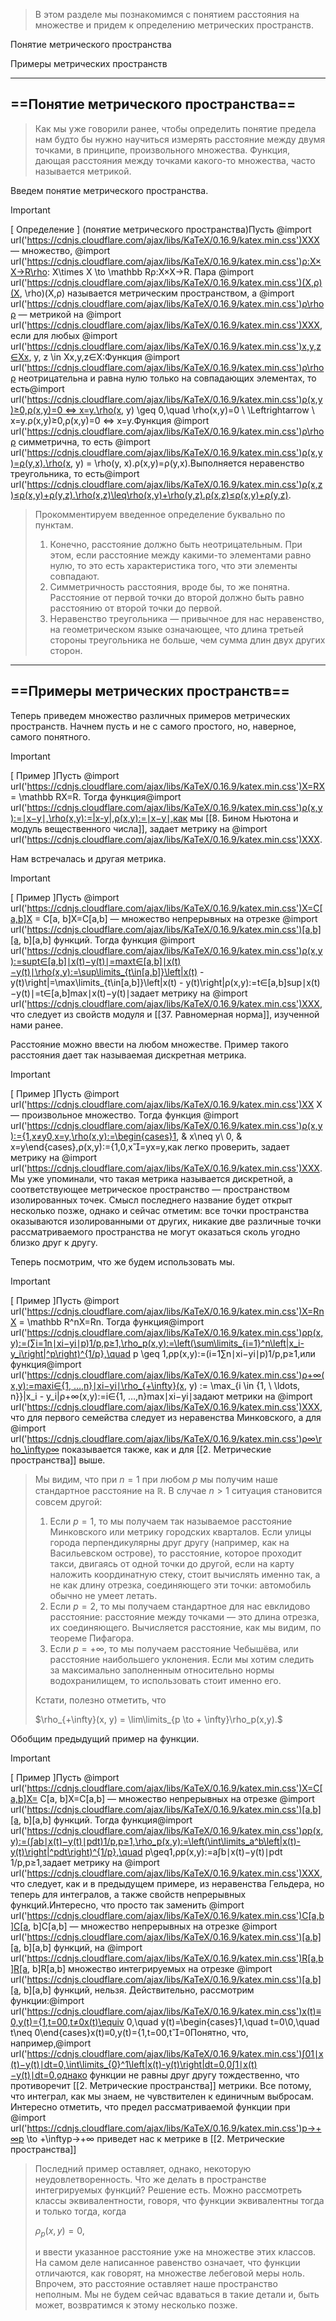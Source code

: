 > В этом разделе мы познакомимся с понятием расстояния на множестве и придем к определению метрических пространств.

Понятие метрического пространства

Примеры метрических пространств

---

## ==Понятие метрического пространства==

> Как мы уже говорили ранее, чтобы определить понятие предела нам будто бы нужно научиться измерять расстояние между двумя точками, в принципе, произвольного множества. Функция, дающая расстояния между точками какого-то множества, часто называется метрикой.

Введем понятие метрического пространства.

> [!important]  
> [ Определение ] (понятие метрического пространства)Пусть @import url('https://cdnjs.cloudflare.com/ajax/libs/KaTeX/0.16.9/katex.min.css')XXX﻿ — множество, @import url('https://cdnjs.cloudflare.com/ajax/libs/KaTeX/0.16.9/katex.min.css')ρ:X×X→R\rho: X\times X \to \mathbb Rρ:X×X→R﻿. Пара @import url('https://cdnjs.cloudflare.com/ajax/libs/KaTeX/0.16.9/katex.min.css')(X,ρ)(X, \rho)(X,ρ)﻿ называется метрическим пространством, а @import url('https://cdnjs.cloudflare.com/ajax/libs/KaTeX/0.16.9/katex.min.css')ρ\rhoρ﻿ — метрикой на @import url('https://cdnjs.cloudflare.com/ajax/libs/KaTeX/0.16.9/katex.min.css')XXX﻿, если для любых @import url('https://cdnjs.cloudflare.com/ajax/libs/KaTeX/0.16.9/katex.min.css')x,y,z∈Xx, y, z \in Xx,y,z∈X﻿:Функция @import url('https://cdnjs.cloudflare.com/ajax/libs/KaTeX/0.16.9/katex.min.css')ρ\rhoρ﻿ неотрицательна и равна нулю только на совпадающих элементах, то есть@import url('https://cdnjs.cloudflare.com/ajax/libs/KaTeX/0.16.9/katex.min.css')ρ(x,y)≥0,ρ(x,y)=0 ⇔ x=y.\rho(x, y) \geq 0,\quad \rho(x,y)=0 \ \Leftrightarrow \ x=y.ρ(x,y)≥0,ρ(x,y)=0 ⇔ x=y.Функция @import url('https://cdnjs.cloudflare.com/ajax/libs/KaTeX/0.16.9/katex.min.css')ρ\rhoρ﻿ симметрична, то есть @import url('https://cdnjs.cloudflare.com/ajax/libs/KaTeX/0.16.9/katex.min.css')ρ(x,y)=ρ(y,x).\rho(x, y) = \rho(y, x).ρ(x,y)=ρ(y,x).Выполняется неравенство треугольника, то есть@import url('https://cdnjs.cloudflare.com/ajax/libs/KaTeX/0.16.9/katex.min.css')ρ(x,z)≤ρ(x,y)+ρ(y,z).\rho(x,z)\leq\rho(x,y)+\rho(y,z).ρ(x,z)≤ρ(x,y)+ρ(y,z).  

> Прокомментируем введенное определение буквально по пунктам.
> 
> 1. Конечно, расстояние должно быть неотрицательным. При этом, если расстояние между какими-то элементами равно нулю, то это есть характеристика того, что эти элементы совпадают.
> 2. Симметричность расстояния, вроде бы, то же понятна. Расстояние от первой точки до второй должно быть равно расстоянию от второй точки до первой.
> 3. Неравенство треугольника — привычное для нас неравенство, на геометрическом языке означающее, что длина третьей стороны треугольника не больше, чем сумма длин двух других сторон.

---

## ==Примеры метрических пространств==

Теперь приведем множество различных примеров метрических пространств. Начнем пусть и не с самого простого, но, наверное, самого понятного.

> [!important]  
> [ Пример ]Пусть @import url('https://cdnjs.cloudflare.com/ajax/libs/KaTeX/0.16.9/katex.min.css')X=RX = \mathbb RX=R﻿. Тогда функция@import url('https://cdnjs.cloudflare.com/ajax/libs/KaTeX/0.16.9/katex.min.css')ρ(x,y):=∣x−y∣,\rho(x,y):=|x-y|,ρ(x,y):=∣x−y∣,как мы [[8. Бином Ньютона и модуль вещественного числа]], задает метрику на @import url('https://cdnjs.cloudflare.com/ajax/libs/KaTeX/0.16.9/katex.min.css')XXX﻿.  

Нам встречалась и другая метрика.

> [!important]  
> [ Пример ]Пусть @import url('https://cdnjs.cloudflare.com/ajax/libs/KaTeX/0.16.9/katex.min.css')X=C[a,b]X = C[a, b]X=C[a,b]﻿ — множество непрерывных на отрезке @import url('https://cdnjs.cloudflare.com/ajax/libs/KaTeX/0.16.9/katex.min.css')[a,b][a, b][a,b]﻿ функций. Тогда функция @import url('https://cdnjs.cloudflare.com/ajax/libs/KaTeX/0.16.9/katex.min.css')ρ(x,y):=sup⁡t∈[a,b]∣x(t)−y(t)∣=max⁡t∈[a,b]∣x(t)−y(t)∣\rho(x,y):=\sup\limits_{t\in[a,b]}\left|x(t) - y(t)\right|=\max\limits_{t\in[a,b]}\left|x(t) - y(t)\right|ρ(x,y):=t∈[a,b]sup​∣x(t)−y(t)∣=t∈[a,b]max​∣x(t)−y(t)∣задает метрику на @import url('https://cdnjs.cloudflare.com/ajax/libs/KaTeX/0.16.9/katex.min.css')XXX﻿, что следует из свойств модуля и [[37. Равномерная норма]], изученной нами ранее.  

Расстояние можно ввести на любом множестве. Пример такого расстояния дает так называемая дискретная метрика.

> [!important]  
> [ Пример ]Пусть @import url('https://cdnjs.cloudflare.com/ajax/libs/KaTeX/0.16.9/katex.min.css')XX X﻿ — произвольное множество. Тогда функция @import url('https://cdnjs.cloudflare.com/ajax/libs/KaTeX/0.16.9/katex.min.css')ρ(x,y):={1,x≠y0,x=y,\rho(x,y):=\begin{cases}1, & x\neq y\\ 0, & x=y\end{cases},ρ(x,y):={1,0,​x=yx=y​,как легко проверить, задает метрику на @import url('https://cdnjs.cloudflare.com/ajax/libs/KaTeX/0.16.9/katex.min.css')XXX﻿. Мы уже упоминали, что такая метрика называется дискретной, а соответствующее метрическое пространство — пространством изолированных точек. Смысл последнего название будет открыт несколько позже, однако и сейчас отметим: все точки пространства оказываются изолированными от других, никакие две различные точки рассматриваемого пространства не могут оказаться сколь угодно близко друг к другу.  

Теперь посмотрим, что же будем использовать мы.

> [!important]  
> [ Пример ]Пусть @import url('https://cdnjs.cloudflare.com/ajax/libs/KaTeX/0.16.9/katex.min.css')X=RnX = \mathbb R^nX=Rn﻿. Тогда функция@import url('https://cdnjs.cloudflare.com/ajax/libs/KaTeX/0.16.9/katex.min.css')ρp(x,y):=(∑i=1n∣xi−yi∣p)1/p,p≥1,\rho_p(x,y):=\left(\sum\limits_{i=1}^n\left|x_i-y_i\right|^p\right)^{1/p},\quad p \geq 1,ρp​(x,y):=(i=1∑n​∣xi​−yi​∣p)1/p,p≥1,или функция@import url('https://cdnjs.cloudflare.com/ajax/libs/KaTeX/0.16.9/katex.min.css')ρ+∞(x,y):=max⁡i∈{1, …,n}∣xi−yi∣\rho_{+\infty}(x, y) := \max_{i \in \{1, \ \ldots, n\}}|x_i - y_i|ρ+∞​(x,y):=i∈{1, …,n}max​∣xi​−yi​∣задают метрики на @import url('https://cdnjs.cloudflare.com/ajax/libs/KaTeX/0.16.9/katex.min.css')XXX﻿, что для первого семейства следует из неравенства Минковского, а для @import url('https://cdnjs.cloudflare.com/ajax/libs/KaTeX/0.16.9/katex.min.css')ρ∞\rho_\inftyρ∞​﻿ показывается также, как и для [[2. Метрические пространства]] выше.  

> Мы видим, что при $n=1$﻿ при любом $p$﻿ мы получим наше стандартное расстояние на $\mathbb R$﻿. В случае $n > 1$﻿ ситуация становится совсем другой:
> 
> 1. Если $p=1$﻿, то мы получаем так называемое расстояние Минковского или метрику городских кварталов. Если улицы города перпендикулярны друг другу (например, как на Васильевском острове), то расстояние, которое проходит такси, двигаясь от одной точки до другой, если на карту наложить координатную стеку, стоит вычислять именно так, а не как длину отрезка, соединяющего эти точки: автомобиль обычно не умеет летать.
> 2. Если $p=2$﻿, то мы получаем стандартное для нас евклидово расстояние: расстояние между точками — это длина отрезка, их соединяющего. Вычисляется расстояние, как мы видим, по теореме Пифагора.
> 3. Если $p=+\infty$﻿, то мы получаем расстояние Чебышёва, или расстояние наибольшего уклонения. Если мы хотим следить за максимально заполненным относительно нормы водохранилищем, то использовать стоит именно его.
> 
> Кстати, полезно отметить, что
> 
> $\rho_{+\infty}(x, y) = \lim\limits_{p \to + \infty}\rho_p(x,y).$

Обобщим предыдущий пример на функции.

> [!important]  
> [ Пример ]Пусть @import url('https://cdnjs.cloudflare.com/ajax/libs/KaTeX/0.16.9/katex.min.css')X=C[a,b]X= C[a, b]X=C[a,b]﻿ — множество непрерывных на отрезке @import url('https://cdnjs.cloudflare.com/ajax/libs/KaTeX/0.16.9/katex.min.css')[a,b][a, b][a,b]﻿ функций. Тогда функция@import url('https://cdnjs.cloudflare.com/ajax/libs/KaTeX/0.16.9/katex.min.css')ρp(x,y):=(∫ab∣x(t)−y(t)∣pdt)1/p,p≥1,\rho_p(x,y):=\left(\int\limits_a^b\left|x(t)-y(t)\right|^pdt\right)^{1/p},\quad p\geq1,ρp​(x,y):=​a∫b​∣x(t)−y(t)∣pdt​1/p,p≥1,задает метрику на @import url('https://cdnjs.cloudflare.com/ajax/libs/KaTeX/0.16.9/katex.min.css')XXX﻿, что следует, как и в предыдущем примере, из неравенства Гельдера, но теперь для интегралов, а также свойств непрерывных функций.Интересно, что просто так заменить @import url('https://cdnjs.cloudflare.com/ajax/libs/KaTeX/0.16.9/katex.min.css')C[a,b]C[a, b]C[a,b]﻿ — множество непрерывных на отрезке @import url('https://cdnjs.cloudflare.com/ajax/libs/KaTeX/0.16.9/katex.min.css')[a,b][a, b][a,b]﻿ функций, на @import url('https://cdnjs.cloudflare.com/ajax/libs/KaTeX/0.16.9/katex.min.css')R[a,b]R[a, b]R[a,b]﻿ множество интегрируемых на отрезке @import url('https://cdnjs.cloudflare.com/ajax/libs/KaTeX/0.16.9/katex.min.css')[a,b][a, b][a,b]﻿ функций, нельзя. Действительно, рассмотрим функции:@import url('https://cdnjs.cloudflare.com/ajax/libs/KaTeX/0.16.9/katex.min.css')x(t)≡0,y(t)={1,t=00,t≠0x(t)\equiv 0,\quad y(t)=\begin{cases}1,\quad t=0\\0,\quad t\neq 0\end{cases}x(t)≡0,y(t)={1,t=00,t=0​Понятно, что, например,@import url('https://cdnjs.cloudflare.com/ajax/libs/KaTeX/0.16.9/katex.min.css')∫01∣x(t)−y(t)∣dt=0,\int\limits_{0}^1\left|x(t)-y(t)\right|dt=0,0∫1​∣x(t)−y(t)∣dt=0,однако функции не равны друг другу тождественно, что противоречит [[2. Метрические пространства]] метрики. Все потому, что интеграл, как мы знаем, не чувствителен к единичным выбросам. Интересно отметить, что предел рассматриваемой функции при @import url('https://cdnjs.cloudflare.com/ajax/libs/KaTeX/0.16.9/katex.min.css')p→+∞p \to +\inftyp→+∞﻿ приведет нас к метрике в [[2. Метрические пространства]]  

> Последний пример оставляет, однако, некоторую неудовлетворенность. Что же делать в пространстве интегрируемых функций? Решение есть. Можно рассмотреть классы эквивалентности, говоря, что функции эквивалентны тогда и только тогда, когда
> 
> $\rho_p(x,y) = 0,$
> 
> и ввести указанное расстояние уже на множестве этих классов. На самом деле написанное равенство означает, что функции отличаются, как говорят, на множестве лебеговой меры ноль. Впрочем, это расстояние оставляет наше пространство неполным. Мы не будем сейчас вдаваться в такие детали и, быть может, возвратимся к этому несколько позже.